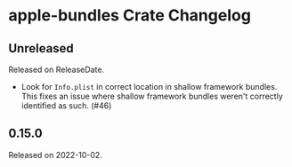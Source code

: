 # apple-bundles Crate Changelog

<!-- next-header -->

## Unreleased

Released on ReleaseDate.

* Look for `Info.plist` in correct location in shallow framework bundles. This
  fixes an issue where shallow framework bundles weren't correctly identified
  as such. (#46)

## 0.15.0

Released on 2022-10-02.
